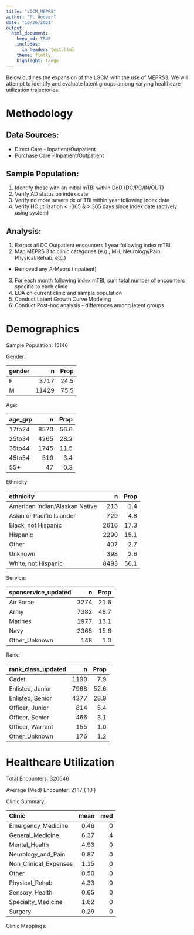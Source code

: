 ```yaml
---
title: "LGCM_MEPRS"
author: "P. Hoover"
date: "10/26/2021"
output: 
  html_document:
    keep_md: TRUE
    includes:
      in_header: test.html
    theme: flatly
    highlight: tango
---
```


Below outlines the expansion of the LGCM with the use of MEPRS3. We will attempt to identify and evaluate latent groups among varying healthcare utilization trajectories. 

# Methodology

## Data Sources:

* Direct Care - Inpatient/Outpatient
* Purchase Care - Inpatient/Outpatient

## Sample Population:

1. Identify those with an initial mTBI within DoD (DC/PC/IN/OUT)
2. Verify AD status on index date
3. Verify no more severe dx of TBI within year following index date
4. Verify HC utilization < -365 & > 365 days since index date (actively using system)

## Analysis:

1. Extract all DC Outpatient encounters 1 year following index mTBI
2. Map MEPRS 3 to clinic categories (e.g., MH, Neurology/Pain, Physical/Rehab, etc.)

  * Removed any A-Meprs (Inpatient)
  
3. For each month following index mTBI, sum total number of encounters specific to each clinic
4. EDA on current clinic and sample population
5. Conduct Latent Growth Curve Modeling
6. Conduct Post-hoc analysis - differences among latent groups 






# Demographics

Sample Population: 15146

Gender: <table class="table" style="width: auto !important; margin-left: auto; margin-right: auto;">
 <thead>
  <tr>
   <th style="text-align:left;"> gender </th>
   <th style="text-align:right;"> n </th>
   <th style="text-align:right;"> Prop </th>
  </tr>
 </thead>
<tbody>
  <tr>
   <td style="text-align:left;"> F </td>
   <td style="text-align:right;"> 3717 </td>
   <td style="text-align:right;"> 24.5 </td>
  </tr>
  <tr>
   <td style="text-align:left;"> M </td>
   <td style="text-align:right;"> 11429 </td>
   <td style="text-align:right;"> 75.5 </td>
  </tr>
</tbody>
</table>



Age: <table class="table" style="width: auto !important; margin-left: auto; margin-right: auto;">
 <thead>
  <tr>
   <th style="text-align:left;"> age_grp </th>
   <th style="text-align:right;"> n </th>
   <th style="text-align:right;"> Prop </th>
  </tr>
 </thead>
<tbody>
  <tr>
   <td style="text-align:left;"> 17to24 </td>
   <td style="text-align:right;"> 8570 </td>
   <td style="text-align:right;"> 56.6 </td>
  </tr>
  <tr>
   <td style="text-align:left;"> 25to34 </td>
   <td style="text-align:right;"> 4265 </td>
   <td style="text-align:right;"> 28.2 </td>
  </tr>
  <tr>
   <td style="text-align:left;"> 35to44 </td>
   <td style="text-align:right;"> 1745 </td>
   <td style="text-align:right;"> 11.5 </td>
  </tr>
  <tr>
   <td style="text-align:left;"> 45to54 </td>
   <td style="text-align:right;"> 519 </td>
   <td style="text-align:right;"> 3.4 </td>
  </tr>
  <tr>
   <td style="text-align:left;"> 55+ </td>
   <td style="text-align:right;"> 47 </td>
   <td style="text-align:right;"> 0.3 </td>
  </tr>
</tbody>
</table>



Ethnicity: <table class="table" style="width: auto !important; margin-left: auto; margin-right: auto;">
 <thead>
  <tr>
   <th style="text-align:left;"> ethnicity </th>
   <th style="text-align:right;"> n </th>
   <th style="text-align:right;"> Prop </th>
  </tr>
 </thead>
<tbody>
  <tr>
   <td style="text-align:left;"> American Indian/Alaskan Native </td>
   <td style="text-align:right;"> 213 </td>
   <td style="text-align:right;"> 1.4 </td>
  </tr>
  <tr>
   <td style="text-align:left;"> Asian or Pacific Islander </td>
   <td style="text-align:right;"> 729 </td>
   <td style="text-align:right;"> 4.8 </td>
  </tr>
  <tr>
   <td style="text-align:left;"> Black, not Hispanic </td>
   <td style="text-align:right;"> 2616 </td>
   <td style="text-align:right;"> 17.3 </td>
  </tr>
  <tr>
   <td style="text-align:left;"> Hispanic </td>
   <td style="text-align:right;"> 2290 </td>
   <td style="text-align:right;"> 15.1 </td>
  </tr>
  <tr>
   <td style="text-align:left;"> Other </td>
   <td style="text-align:right;"> 407 </td>
   <td style="text-align:right;"> 2.7 </td>
  </tr>
  <tr>
   <td style="text-align:left;"> Unknown </td>
   <td style="text-align:right;"> 398 </td>
   <td style="text-align:right;"> 2.6 </td>
  </tr>
  <tr>
   <td style="text-align:left;"> White, not Hispanic </td>
   <td style="text-align:right;"> 8493 </td>
   <td style="text-align:right;"> 56.1 </td>
  </tr>
</tbody>
</table>



Service: <table class="table" style="width: auto !important; margin-left: auto; margin-right: auto;">
 <thead>
  <tr>
   <th style="text-align:left;"> sponservice_updated </th>
   <th style="text-align:right;"> n </th>
   <th style="text-align:right;"> Prop </th>
  </tr>
 </thead>
<tbody>
  <tr>
   <td style="text-align:left;"> Air Force </td>
   <td style="text-align:right;"> 3274 </td>
   <td style="text-align:right;"> 21.6 </td>
  </tr>
  <tr>
   <td style="text-align:left;"> Army </td>
   <td style="text-align:right;"> 7382 </td>
   <td style="text-align:right;"> 48.7 </td>
  </tr>
  <tr>
   <td style="text-align:left;"> Marines </td>
   <td style="text-align:right;"> 1977 </td>
   <td style="text-align:right;"> 13.1 </td>
  </tr>
  <tr>
   <td style="text-align:left;"> Navy </td>
   <td style="text-align:right;"> 2365 </td>
   <td style="text-align:right;"> 15.6 </td>
  </tr>
  <tr>
   <td style="text-align:left;"> Other_Unknown </td>
   <td style="text-align:right;"> 148 </td>
   <td style="text-align:right;"> 1.0 </td>
  </tr>
</tbody>
</table>



Rank: <table class="table" style="width: auto !important; margin-left: auto; margin-right: auto;">
 <thead>
  <tr>
   <th style="text-align:left;"> rank_class_updated </th>
   <th style="text-align:right;"> n </th>
   <th style="text-align:right;"> Prop </th>
  </tr>
 </thead>
<tbody>
  <tr>
   <td style="text-align:left;"> Cadet </td>
   <td style="text-align:right;"> 1190 </td>
   <td style="text-align:right;"> 7.9 </td>
  </tr>
  <tr>
   <td style="text-align:left;"> Enlisted, Junior </td>
   <td style="text-align:right;"> 7968 </td>
   <td style="text-align:right;"> 52.6 </td>
  </tr>
  <tr>
   <td style="text-align:left;"> Enlisted, Senior </td>
   <td style="text-align:right;"> 4377 </td>
   <td style="text-align:right;"> 28.9 </td>
  </tr>
  <tr>
   <td style="text-align:left;"> Officer, Junior </td>
   <td style="text-align:right;"> 814 </td>
   <td style="text-align:right;"> 5.4 </td>
  </tr>
  <tr>
   <td style="text-align:left;"> Officer, Senior </td>
   <td style="text-align:right;"> 466 </td>
   <td style="text-align:right;"> 3.1 </td>
  </tr>
  <tr>
   <td style="text-align:left;"> Officer, Warrant </td>
   <td style="text-align:right;"> 155 </td>
   <td style="text-align:right;"> 1.0 </td>
  </tr>
  <tr>
   <td style="text-align:left;"> Other_Unknown </td>
   <td style="text-align:right;"> 176 </td>
   <td style="text-align:right;"> 1.2 </td>
  </tr>
</tbody>
</table>



# Healthcare Utilization



Total Encounters: 320646

Average (Med) Encounter: 21.17  ( 10 )

Clinic Summary: <table class="table" style="width: auto !important; margin-left: auto; margin-right: auto;">
 <thead>
  <tr>
   <th style="text-align:left;"> Clinic </th>
   <th style="text-align:right;"> mean </th>
   <th style="text-align:right;"> med </th>
  </tr>
 </thead>
<tbody>
  <tr>
   <td style="text-align:left;"> Emergency_Medicine </td>
   <td style="text-align:right;"> 0.46 </td>
   <td style="text-align:right;"> 0 </td>
  </tr>
  <tr>
   <td style="text-align:left;"> General_Medicine </td>
   <td style="text-align:right;"> 6.37 </td>
   <td style="text-align:right;"> 4 </td>
  </tr>
  <tr>
   <td style="text-align:left;"> Mental_Health </td>
   <td style="text-align:right;"> 4.93 </td>
   <td style="text-align:right;"> 0 </td>
  </tr>
  <tr>
   <td style="text-align:left;"> Neurology_and_Pain </td>
   <td style="text-align:right;"> 0.87 </td>
   <td style="text-align:right;"> 0 </td>
  </tr>
  <tr>
   <td style="text-align:left;"> Non_Clinical_Expenses </td>
   <td style="text-align:right;"> 1.15 </td>
   <td style="text-align:right;"> 0 </td>
  </tr>
  <tr>
   <td style="text-align:left;"> Other </td>
   <td style="text-align:right;"> 0.50 </td>
   <td style="text-align:right;"> 0 </td>
  </tr>
  <tr>
   <td style="text-align:left;"> Physical_Rehab </td>
   <td style="text-align:right;"> 4.33 </td>
   <td style="text-align:right;"> 0 </td>
  </tr>
  <tr>
   <td style="text-align:left;"> Sensory_Health </td>
   <td style="text-align:right;"> 0.65 </td>
   <td style="text-align:right;"> 0 </td>
  </tr>
  <tr>
   <td style="text-align:left;"> Specialty_Medicine </td>
   <td style="text-align:right;"> 1.62 </td>
   <td style="text-align:right;"> 0 </td>
  </tr>
  <tr>
   <td style="text-align:left;"> Surgery </td>
   <td style="text-align:right;"> 0.29 </td>
   <td style="text-align:right;"> 0 </td>
  </tr>
</tbody>
</table>



Clinic Mappings: <!--html_preserve--><div id="htmlwidget-581a41ae98d805ab08a8" style="width:100%;height:auto;" class="datatables html-widget"></div>
<script type="application/json" data-for="htmlwidget-581a41ae98d805ab08a8">{"x":{"filter":"none","data":[["1","2","3","4","5","6","7","8","9","10","11","12","13","14","15","16","17","18","19","20","21","22","23","24","25","26","27","28","29","30","31","32","33","34","35","36","37","38","39","40","41","42","43","44","45","46","47","48","49","50","51","52","53","54","55","56","57","58","59","60","61","62","63","64","65","66","67","68","69","70","71","72","73","74","75","76","77","78","79","80","81","82","83","84","85","86","87","88","89","90","91","92","93","94"],["","BAA","BAB","BAC","BAE","BAF","BAG","BAJ","BAK","BAL","BAM","BAN","BAO","BAP","BAQ","BAR","BAS","BAT","BAV","BAZ","BBA","BBB","BBC","BBD","BBF","BBG","BBI","BBK","BBL","BBM","BBN","BCA","BCB","BCD","BDA","BDB","BDZ","BEA","BED","BEF","BFA","BFB","BFC","BFD","BFE","BFF","BFZ","BGA","BGZ","BHA","BHB","BHC","BHD","BHE","BHF","BHG","BHI","BHZ","BIA","BJA","BKA","BLA","BLB","CAA","DBA","DCA","DDD","DDE","DDZ","DFA","DFB","DFC","DGA","DGE","DHA","DIA","EKA","ELA","FAD","FAH","FAR","FAS","FAZ","FBB","FBE","FBF","FBI","FBL","FBN","FCC","FCD","FCG","FEA","FED"],[null,"OUTPATIENT INTERNAL MEDICINE CLINIC","OUTPATIENT ALLERGY CLINIC","OUTPATIENT CARDIOLOGY CLINIC","OUTPATIENT DIABETIC CLINIC","OUTPATIENT ENDOCRINOLOGY (METABOLISM) CLINIC","OUTPATIENT GASTROENTEROLOGY CLINIC","OUTPATIENT NEPHROLOGY CLINIC","OUTPATIENT NEUROLOGY CLINIC","OUTPATIENT NUTRITION CLINIC &lt;96&gt; INCLUDES OUTPATIENT AND INPATIENT VISITS","OUTPATIENT HEMATOLOGY AND ONCOLOGY CLINIC","OUTPATIENT PULMONARY DISEASE CLINIC","OUTPATIENT RHEUMATOLOGY CLINIC","OUTPATIENT DERMATOLOGY CLINIC","OUTPATIENT INFECTIOUS DISEASE CLINIC","OUTPATIENT PHYSICAL MEDICINE CLINIC","OUTPATIENT RADIATION THERAPY CLINIC","OUTPATIENT BONE MARROW TRANSPLANT CLINIC","OUTPATIENT HYPERBARIC\nMEDICINE","OUTPATIENT MEDICAL CARE NOT ELSEWHERE CLASSIFIED","OUTPATIENT GENERAL SURGERY CLINIC","OUTPATIENT CARDIOVASCULAR &amp; THORACIC SURGERY CLINIC","OUTPATIENT NEUROSURGERY CLINIC","OUTPATIENT OPHTHALMOLOGY CLINIC","OUTPATIENT OTOLARYNGOLOGY CLINIC","OUTPATIENT PLASTIC SURGERY CLINIC","OUTPATIENT UROLOGY CLINIC","OUTPATIENT PERIPHERAL VASCULAR SURGERY CLINIC","OUTPATIENT PAIN MANAGEMENT CLINIC","OUTPATIENT VASCULAR AND INTERVENTIONAL RADIOLOGY CLINIC","OUTPATIENT BURN CLINIC (BROOKE ARMY MEDICAL CENTER ONLY)","OUTPATIENT FAMILY PLANNING CLINIC","OUTPATIENT OBSTETRICS AND GYNECOLOGY CLINIC","OUTPATIENT BREAST CARE CLINIC","OUTPATIENT PEDIATRIC CLINIC","OUTPATIENT PEDIATRIC SUBSPECIALTY CLINIC","OUTPATIENT PEDIATRIC CARE NOT ELSEWHERE CLASSIFIED","OUTPATIENT ORTHOPEDIC CLINIC","OUTPATIENT CHIROPRACTIC CLINIC","OUTPATIENT PODIATRY CLINIC","OUTPATIENT PSYCHIATRY CLINIC","OUTPATIENT PSYCHOLOGY CLINIC","OUTPATIENT CHILD GUIDANCE CLINIC","OUTPATIENT MENTAL HEALTH CLINIC","OUTPATIENT SOCIAL WORK CLINIC","OUTPATIENT SUBSTANCE ABUSE CLINIC","OUTPATIENT PSYCHIATRIC AND MENTAL HEALTHCARE NOT ELSEWHERE CLASSIFIED","OUTPATIENT FAMILY MEDICINE CLINIC","OUTPATIENT FAMILY MEDICINE CARE NOT ELSEWHERE CLASSIFIED","OUTPATIENT PRIMARY CARE CLINICS","OUTPATIENT MEDICAL EXAMINATION CLINIC","OUTPATIENT OPTOMETRY CLINIC","OUTPATIENT AUDIOLOGY CLINIC","OUTPATIENT SPEECH PATHOLOGY CLINIC","OUTPATIENT COMMUNITY HEALTH CLINIC","OUTPATIENT OCCUPATIONAL HEALTH CLINIC","OUTPATIENT IMMEDIATE CARE CLINIC (FOR SITES NOT AUTHORIZED AN EMERGENCY ROOM (ER))","OUTPATIENT PRIMARY MEDICAL CARE NOT ELSEWHERE CLASSIFIED","OUTPATIENT EMERGENCY MEDICAL CLINIC","OUTPATIENT FLIGHT MEDICINE CLINIC","OUTPATIENT UNDERSEAS MEDICINE CLINIC","OUTPATIENT PHYSICAL THERAPY CLINIC","OUTPATIENT OCCUPATIONAL THERAPY CLINIC","DENTAL CARE","CLINICAL PATHOLOGY","DIAGNOSTIC RADIOLOGY","PULMONARY FUNCTION","CARDIAC CATHETERIZATION","SPECIAL PROCEDURES SERVICES NOT ELSEWHERE CLASSIFIED","ANESTHESIOLOGY","SURGICAL SUITE","POST ANESTHESIA CARE UNIT","AMBULATORY PROCEDURE UNIT (APU)","AMBULATORY NURSING SERVICES","RESPIRATORY THERAPY","NUCLEAR MEDICINE CLINIC","AMBULATORY CARE PATIENT ADMINISTRATION","MANAGED CARE ADMINISTRATION","DOD MILITARY BLOOD PROGRAM","CLINICAL INVESTIGATION PROGRAM","CASE MANAGEMENT","BEHAVIORAL HEALTH PROMOTION AND PREVENTION","SPECIAL HEALTH\u0002RELATED PROGRAMS NOT ELSEWHERE CLASSIFIED","PREVENTIVE MEDICINE","ENVIRONMENTAL HEALTH PROGRAM","EPIDEMIOLOGY PROGRAM","IMMUNIZATIONS","MULTI-DISCIPLINARY TEAM SERVICES (MTS)","HEARING CONSERVATION","SUPPORT TO NON\u0002FEDERAL EXTERNAL PROVIDERS","SUPPORT TO OTHER MILITARY ACTIVITIES","SUPPORT TO NON\u0002MEPRS REPORTING ACTIVITIES","AMBULANCE SERVICES","MILITARY PATIENT PERSONNEL ADMINISTRATION"],["Other","General_Medicine","Specialty_Medicine","Specialty_Medicine","Specialty_Medicine","Specialty_Medicine","Specialty_Medicine","Specialty_Medicine","Neurology_and_Pain","Specialty_Medicine","Specialty_Medicine","Specialty_Medicine","Specialty_Medicine","Specialty_Medicine","Specialty_Medicine","Physical_Rehab","Specialty_Medicine","Specialty_Medicine","Specialty_Medicine","Specialty_Medicine","Surgery","Surgery","Neurology_and_Pain","Surgery","Sensory_Health","Surgery","Surgery","Surgery","Neurology_and_Pain","Surgery","Surgery","Specialty_Medicine","Specialty_Medicine","Specialty_Medicine","General_Medicine","Specialty_Medicine","General_Medicine","Physical_Rehab","Physical_Rehab","Physical_Rehab","Mental_Health","Mental_Health","Mental_Health","Mental_Health","Mental_Health","Mental_Health","Mental_Health","General_Medicine","General_Medicine","General_Medicine","General_Medicine","Sensory_Health","Sensory_Health","Sensory_Health","General_Medicine","General_Medicine","General_Medicine","General_Medicine","Emergency_Medicine","Specialty_Medicine","Specialty_Medicine","Physical_Rehab","Physical_Rehab","Specialty_Medicine","Other","Other","Other","Surgery","Other","Surgery","Surgery","Surgery","Surgery","Surgery","Other","Specialty_Medicine","Non_Clinical_Expenses","Non_Clinical_Expenses","Specialty_Medicine","Specialty_Medicine","Mental_Health","Mental_Health","Specialty_Medicine","Non_Clinical_Expenses","Non_Clinical_Expenses","Non_Clinical_Expenses","Non_Clinical_Expenses","Non_Clinical_Expenses","Non_Clinical_Expenses","Other","Other","Other","Non_Clinical_Expenses","Non_Clinical_Expenses"],[500,553,1048,1302,1,356,1124,33,5740,1071,239,2311,221,1783,259,17849,12,3,4,899,1221,8,243,1933,1617,201,769,107,7187,59,2,4,4929,24,21,17,28,8338,2779,1394,1583,302,378,58631,270,8556,1,19849,31014,11684,3777,6830,1008,427,2345,1089,564,25501,6968,7089,271,30013,5257,116,79,66,1,2,6,46,8,31,5,33,52,1,6,6176,2,1411,4,4914,56,1334,321,189,180,3,7678,90,957,5799,14,1470]],"container":"<table class=\"display\">\n  <thead>\n    <tr>\n      <th> <\/th>\n      <th>meprs3<\/th>\n      <th>Description<\/th>\n      <th>Clinic<\/th>\n      <th>n<\/th>\n    <\/tr>\n  <\/thead>\n<\/table>","options":{"columnDefs":[{"className":"dt-right","targets":4},{"orderable":false,"targets":0}],"order":[],"autoWidth":false,"orderClasses":false}},"evals":[],"jsHooks":[]}</script><!--/html_preserve-->







